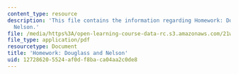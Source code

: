 ```yaml
---
content_type: resource
description: 'This file contains the information regarding Homework: Douglass and
  Nelson.'
file: /media/https%3A/open-learning-course-data-rc.s3.amazonaws.com/21w-022-03-writing-and-experience-reading-and-writing-autobiography-spring-2014/127286205524af0df8baca04aa2c0de8_MIT21W_022_03S14_0304.pdf
file_type: application/pdf
resourcetype: Document
title: 'Homework: Douglass and Nelson'
uid: 12728620-5524-af0d-f8ba-ca04aa2c0de8
---
```

